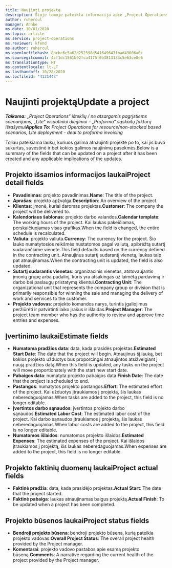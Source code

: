 ```yaml
---
title: Naujinti projektą
description: Šioje temoje pateikta informacija apie „Project Operations“ projektų naujinimą.
author: ruhercul
manager: Annbe
ms.date: 10/01/2020
ms.topic: article
ms.service: project-operations
ms.reviewer: kfend
ms.author: ruhercul
ms.openlocfilehash: 8bcbc6c5a62d252398d541649647fbad49006a0c
ms.sourcegitcommit: 4cf1dc1561b92fca4175f0b3813133c5e63ce8e6
ms.translationtype: HT
ms.contentlocale: lt-LT
ms.lasthandoff: 10/28/2020
ms.locfileid: "4131443"
---
```

# <a name="update-a-project"></a><span data-ttu-id="72549-103">Naujinti projektą</span><span class="sxs-lookup"><span data-stu-id="72549-103">Update a project</span></span>

<span data-ttu-id="72549-104">_**Taikoma:** „Project Operations“ išteklių / ne atsargomis pagrįstiems scenarijams, „Lite“ visuotiniui diegimui – „Proforma“ sąskaitų faktūrų išrašymui_</span><span class="sxs-lookup"><span data-stu-id="72549-104">_**Applies To:** Project Operations for resource/non-stocked based scenarios, Lite deployment - deal to proforma invoicing_</span></span>

<span data-ttu-id="72549-105">Toliau pateikiama laukų, kuriuos galima atnaujinti projekte po to, kai jis buvo sukurtas, suvestinė ir bet kokios galimos naujinimų pasekmės.</span><span class="sxs-lookup"><span data-stu-id="72549-105">Below is a summary of the fields that can be updated on a project after it has been created and any applicable implications of the updates.</span></span>

## <a name="project-detail-fields"></a><span data-ttu-id="72549-106">Projekto išsamios informacijos laukai</span><span class="sxs-lookup"><span data-stu-id="72549-106">Project detail fields</span></span>

- <span data-ttu-id="72549-107">**Pavadinimas**: projekto pavadinimas.</span><span class="sxs-lookup"><span data-stu-id="72549-107">**Name**: The title of the project.</span></span>
- <span data-ttu-id="72549-108">**Aprašas**: projekto apžvalga.</span><span class="sxs-lookup"><span data-stu-id="72549-108">**Description**: An overview of the project.</span></span>
- <span data-ttu-id="72549-109">**Klientas**: įmonė, kuriai daromas projektas.</span><span class="sxs-lookup"><span data-stu-id="72549-109">**Customer**: The company the project will be delivered to.</span></span>
- <span data-ttu-id="72549-110">**Kalendoriaus šablonas**: projekto darbo valandos.</span><span class="sxs-lookup"><span data-stu-id="72549-110">**Calendar template**: The working hours of the project.</span></span> <span data-ttu-id="72549-111">Kai laukas pakeičiamas, perskaičiuojamas visas grafikas.</span><span class="sxs-lookup"><span data-stu-id="72549-111">When the field is changed, the entire schedule is recalculated.</span></span>
- <span data-ttu-id="72549-112">**Valiuta**: projekto valiuta.</span><span class="sxs-lookup"><span data-stu-id="72549-112">**Currency**: The currency for the project.</span></span> <span data-ttu-id="72549-113">Šio lauko numatytosios reikšmės nustatomos pagal valiutą, apibrėžtą sutartį sudarančiame vienete.</span><span class="sxs-lookup"><span data-stu-id="72549-113">This field defaults based on the currency defined in the contracting unit.</span></span> <span data-ttu-id="72549-114">Atnaujinus sutartį sudarantį vienetą, laukas taip pat atnaujinamas.</span><span class="sxs-lookup"><span data-stu-id="72549-114">When the contracting unit is updated, the field is also updated.</span></span>
- <span data-ttu-id="72549-115">**Sutartį sudarantis vienetas**: organizacinis vienetas, atstovaujantis įmonių grupę arba padalinį, kuris yra atsakingas už laimėtą pardavimą ir darbo bei paslaugų pristatymą klientui.</span><span class="sxs-lookup"><span data-stu-id="72549-115">**Contracting Unit**: The organizational unit that represents the company group or division that is primarily responsible for winning the sale and managing the delivery of work and services to the customer.</span></span> 
- <span data-ttu-id="72549-116">**Projekto vadovas**: projekto komandos narys, turintis įgaliojimus peržiūrėti ir patvirtinti laiko įrašus ir išlaidas.</span><span class="sxs-lookup"><span data-stu-id="72549-116">**Project Manager**: The project team member who has the authority to review and approve time entries and expenses.</span></span>

## <a name="estimate-fields"></a><span data-ttu-id="72549-117">Įvertinimo laukai</span><span class="sxs-lookup"><span data-stu-id="72549-117">Estimate fields</span></span>

- <span data-ttu-id="72549-118">**Numatoma pradžios data**: data, kada prasidės projektas.</span><span class="sxs-lookup"><span data-stu-id="72549-118">**Estimated Start Date**: The date that the project will begin.</span></span> <span data-ttu-id="72549-119">Atnaujinus šį lauką, bet kokios projekto užduotys bus proporcingai atnaujintos atsižvelgiant į naują pradžios datą.</span><span class="sxs-lookup"><span data-stu-id="72549-119">When this field is updated, any tasks on the project will move proportionately with the start new start date.</span></span>
- <span data-ttu-id="72549-120">**Pabaigos data**: numatyta projekto pabaigos data.</span><span class="sxs-lookup"><span data-stu-id="72549-120">**Finish Date**: The date that the project is scheduled to end.</span></span>
- <span data-ttu-id="72549-121">**Pastangos**: numatytos projekto pastangos.</span><span class="sxs-lookup"><span data-stu-id="72549-121">**Effort**: The estimated effort of the project.</span></span> <span data-ttu-id="72549-122">Kai užduotys įtraukiamos į projektą, šis laukas neberedaguojamas.</span><span class="sxs-lookup"><span data-stu-id="72549-122">When tasks are added to the project, this field is no longer editable.</span></span>
- <span data-ttu-id="72549-123">**Įvertintos darbo sąnaudos**: įvertintos projekto darbo sąnaudos.</span><span class="sxs-lookup"><span data-stu-id="72549-123">**Estimated Labor Cost**: The estimated labor cost of the project.</span></span> <span data-ttu-id="72549-124">Kai darbo sąnaudos įtraukiamos į projektą, šis laukas neberedaguojamas.</span><span class="sxs-lookup"><span data-stu-id="72549-124">When labor costs are added to the project, this field is no longer editable.</span></span>
- <span data-ttu-id="72549-125">**Numatomos išlaidos**: numatomos projekto išlaidos.</span><span class="sxs-lookup"><span data-stu-id="72549-125">**Estimated Expenses**: The estimated expenses of the project.</span></span> <span data-ttu-id="72549-126">Kai išlaidos įtraukiamos į projektą, šis laukas neberedaguojamas.</span><span class="sxs-lookup"><span data-stu-id="72549-126">When expenses are added to the project, this field is no longer editable.</span></span>

## <a name="project-actual-fields"></a><span data-ttu-id="72549-127">Projekto faktinių duomenų laukai</span><span class="sxs-lookup"><span data-stu-id="72549-127">Project actual fields</span></span>
- <span data-ttu-id="72549-128">**Faktinė pradžia**: data, kada prasidėjo projektas.</span><span class="sxs-lookup"><span data-stu-id="72549-128">**Actual Start**: The date that the project started.</span></span>
- <span data-ttu-id="72549-129">**Faktinė pabaiga**: laukas atnaujinamas baigus projektą.</span><span class="sxs-lookup"><span data-stu-id="72549-129">**Actual Finish**: To be updated when a project has been completed.</span></span>

## <a name="project-status-fields"></a><span data-ttu-id="72549-130">Projekto būsenos laukai</span><span class="sxs-lookup"><span data-stu-id="72549-130">Project status fields</span></span>

- <span data-ttu-id="72549-131">**Bendroji projekto būsena**: bendroji projekto būsena, kurią pateikia projekto vadovas.</span><span class="sxs-lookup"><span data-stu-id="72549-131">**Overall Project Status**: The overall project health provided by the Project manager.</span></span>
- <span data-ttu-id="72549-132">**Komentarai**: projekto vadovo pastabos apie esamą projekto būseną.</span><span class="sxs-lookup"><span data-stu-id="72549-132">**Comments**: A narrative regarding the current health of the project provided by the Project manager.</span></span>

